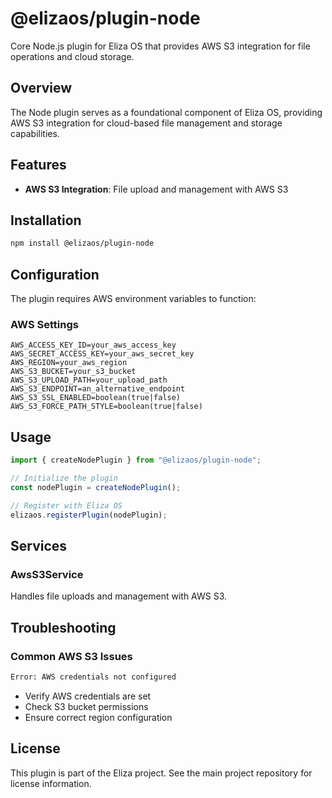 # @elizaos/plugin-node

Core Node.js plugin for Eliza OS that provides AWS S3 integration for file operations and cloud storage.

## Overview

The Node plugin serves as a foundational component of Eliza OS, providing AWS S3 integration for cloud-based file management and storage capabilities.

## Features

- **AWS S3 Integration**: File upload and management with AWS S3

## Installation

```bash
npm install @elizaos/plugin-node
```

## Configuration

The plugin requires AWS environment variables to function:

### AWS Settings

```env
AWS_ACCESS_KEY_ID=your_aws_access_key
AWS_SECRET_ACCESS_KEY=your_aws_secret_key
AWS_REGION=your_aws_region
AWS_S3_BUCKET=your_s3_bucket
AWS_S3_UPLOAD_PATH=your_upload_path
AWS_S3_ENDPOINT=an_alternative_endpoint
AWS_S3_SSL_ENABLED=boolean(true|false)
AWS_S3_FORCE_PATH_STYLE=boolean(true|false)
```

## Usage

```typescript
import { createNodePlugin } from "@elizaos/plugin-node";

// Initialize the plugin
const nodePlugin = createNodePlugin();

// Register with Eliza OS
elizaos.registerPlugin(nodePlugin);
```

## Services

### AwsS3Service

Handles file uploads and management with AWS S3.

## Troubleshooting

### Common AWS S3 Issues

```bash
Error: AWS credentials not configured
```

- Verify AWS credentials are set
- Check S3 bucket permissions
- Ensure correct region configuration

## License

This plugin is part of the Eliza project. See the main project repository for license information.

